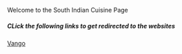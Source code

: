 <html>
<head>
<title> South Indian Cuisine </title>
</head>
<style>

body {
  background-color: light-blue;
}

h5 {
  color: black;
  text-align: center;
}

 
p {
  font-family: verdana;
  color: black;
  font-size: 20px;
}

</style>
<body>

<p> Welcome to the South Indian Cuisine Page </p> 

<h5> CLick the following links to get redirected to the websites </h5> 


<a href="https://sabyasac.github.io/Vango/">Vango</a>

</body>

</html>
